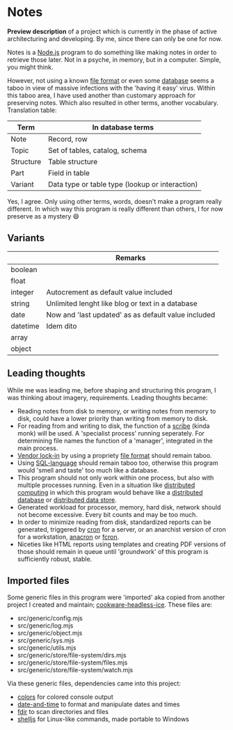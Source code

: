 # Notes

**Preview description** of a project which is currently in the phase of active architecturing and developing. By me, since there can only be one for now.

Notes is a [Node.js](https://en.wikipedia.org/wiki/Node.js) program to do something like making notes in order to retrieve those later. Not in a psyche, in memory, but in a computer. Simple, you might think.

However, not using a known [file format](niceties) or even some [database](https://en.wikipedia.org/wiki/Database) seems a taboo in view of massive infections with the 'having it easy' virus. Within this taboo area, I have used another than customary approach for preserving notes. Which also resulted in other terms, another vocabulary. Translation table:

| Term             | In database terms                                     |
| ---------------- | ----------------------------------------------------- |
| Note             | Record, row                                           |
| Topic            | Set of tables, catalog, schema                        |
| Structure        | Table structure                                       |
| Part             | Field in table                                        |
| Variant          | Data type or table type (lookup or interaction)       |


Yes, I agree. Only using other terms, words, doesn't make a program really different. In which way this program is really different than others, I for now preserve as a mystery 😄


## Variants

|                  | Remarks                                               |
| ---------------- | ----------------------------------------------------- |
| boolean          |                                                       |
| float            |                                                       |
| integer          | Autocrement as default value included                 |
| string           | Unlimited lenght like blog or text in a database      |
| date             | Now and 'last updated' as as default value included   |
| datetime         | Idem dito                                             |
| array            |                                                       |
| object           |                                                       |


## Leading thoughts

While me was leading me, before shaping and structuring this program, I was thinking about imagery, requirements. Leading thoughts became:

+ Reading notes from disk to memory, or writing notes from memory to disk, could have a lower priority than writing from memory to disk.
+ For reading from and writing to disk, the function of a [scribe](https://en.wikipedia.org/wiki/Scribe) (kinda monk) will be used. A 'specialist process' running seperately. For determining file names the function of a 'manager', integrated in the main process.
+ [Vendor lock-in](https://en.wikipedia.org/wiki/Vendor_lock-in) by using a propriety [file format](https://en.wikipedia.org/wiki/Database) should remain taboo.
+ Using [SQL-language](https://en.wikipedia.org/wiki/SQL) should remain taboo too, otherwise this program would 'smell and taste' too much like a database.
+ This program should not only work within one process, but also with multiple processes running. Even in a situation like [distributed computing](https://en.wikipedia.org/wiki/Distributed_computing) in which this program would behave like a [distributed database](https://en.wikipedia.org/wiki/Distributed_database) or [distributed data store](https://en.wikipedia.org/wiki/Distributed_data_store).
+ Generated workload for processor, memory, hard disk, network should not become excessive. Every bit counts and may be too much.
+ In order to minimize reading from disk, standardized reports can be generated, triggered by [cron](https://en.wikipedia.org/wiki/Cron) for a server, or an anarchist version of cron for a workstation, [anacron](https://en.wikipedia.org/wiki/Anacron) or [fcron](https://en.wikipedia.org/wiki/Fcron).
+ Niceties like HTML reports using templates and creating PDF versions of those should remain in queue until 'groundwork' of this program is sufficiently robust, stable.


## Imported files

Some generic files in this program were 'imported' aka copied from another project I created and maintain; [cookware-headless-ice](https://github.com/hfndb/cookware-headless-ice). These files are:
+ src/generic/config.mjs
+ src/generic/log.mjs
+ src/generic/object.mjs
+ src/generic/sys.mjs
+ src/generic/utils.mjs
+ src/generic/store/file-system/dirs.mjs
+ src/generic/store/file-system/files.mjs
+ src/generic/store/file-system/watch.mjs

Via these generic files, dependencies came into this project:
+ [colors](https://www.npmjs.com/package/colors) for colored console output
+ [date-and-time](https://www.npmjs.com/package/date-and-time) to format and manipulate dates and times
+ [fdir](https://www.npmjs.com/package/fdir) to scan directories and files
+ [shelljs](https://www.npmjs.com/package/shelljs) for Linux-like commands, made portable to Windows
